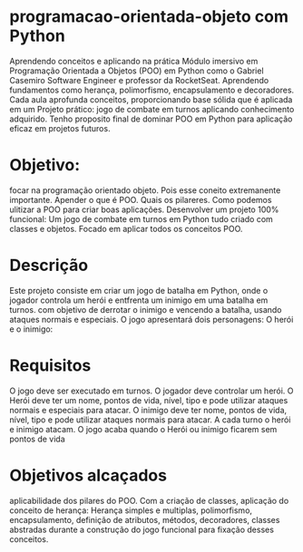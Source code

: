 # programacao-orientada-objeto com Python
  Aprendendo conceitos e aplicando na prática
  Módulo imersivo em Programação Orientada a Objetos (POO) em Python como o Gabriel Casemiro Software Engineer e professor da RocketSeat. Aprendendo fundamentos como herança, polimorfismo, encapsulamento e decoradores. Cada aula aprofunda     conceitos, proporcionando base sólida que é aplicada em um Projeto prático: jogo de combate em turnos aplicando conhecimento adquirido. Tenho proposito final de dominar POO em Python para aplicação eficaz em projetos futuros.

# Objetivo:
  focar na programação orientado objeto. Pois esse coneito extremanente importante.
  Apender o que é POO. Quais os pilareres. Como podemos ulitizar a POO para criar boas aplicações.
  Desenvolver um projeto 100% funcional:  Um jogo de combate em turnos em Python tudo criado com classes e objetos. Focado em aplicar todos os conceitos POO.

# Descrição
  Este projeto consiste em criar um jogo de batalha em Python, onde o jogador controla um herói e entfrenta um inimigo em uma batalha em turnos. 
  com objetivo de derrotar o inimigo e vencendo a batalha, usando ataques normais e especiais.
  O jogo apresentará dois personagens: O herói e o inimigo:

# Requisitos
  O jogo deve ser executado em turnos.
  O jogador deve controlar um herói.
  O Herói deve ter um nome, pontos de vida, nível, tipo e pode utilizar ataques normais e especiais para atacar.
  O inimigo deve ter nome, pontos de vida, nível, tipo e pode utilizar ataques normais para atacar.
  A cada turno o herói e inimigo atacam.
  O jogo acaba quando o Herói ou inimigo ficarem sem pontos de vida


# Objetivos alcaçados
  aplicabilidade dos pilares do POO. Com a criação de classes, aplicação do conceito de herança:  Herança simples e multiplas, polimorfismo, encapsulamento, definição de atributos, métodos, decoradores, classes abstradas durante a construção do jogo funcional para fixação desses conceitos.  





